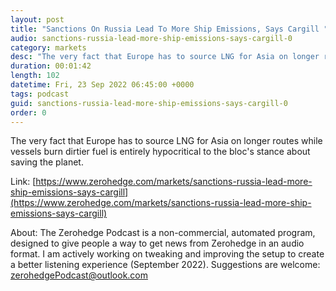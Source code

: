 ```yaml
---
layout: post
title: "Sanctions On Russia Lead To More Ship Emissions, Says Cargill "
audio: sanctions-russia-lead-more-ship-emissions-says-cargill-0
category: markets
desc: "The very fact that Europe has to source LNG for Asia on longer routes while vessels burn dirtier fuel is entirely hypocritical to the bloc's stance about saving the planet."
duration: 00:01:42
length: 102
datetime: Fri, 23 Sep 2022 06:45:00 +0000
tags: podcast
guid: sanctions-russia-lead-more-ship-emissions-says-cargill-0
order: 0
---
```

The very fact that Europe has to source LNG for Asia on longer routes while vessels burn dirtier fuel is entirely hypocritical to the bloc's stance about saving the planet.

Link: [https://www.zerohedge.com/markets/sanctions-russia-lead-more-ship-emissions-says-cargill](https://www.zerohedge.com/markets/sanctions-russia-lead-more-ship-emissions-says-cargill)

About: The Zerohedge Podcast is a non-commercial, automated program, designed to give people a way to get news from Zerohedge in an audio format.  I am actively working on tweaking and improving the setup to create a better listening experience (September 2022).  Suggestions are welcome: [zerohedgePodcast@outlook.com](mailto:zerohedgePodcast@outlook.com)